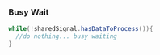 ### Busy Wait
```java
while(!sharedSignal.hasDataToProcess()){
  //do nothing... busy waiting
}
```
